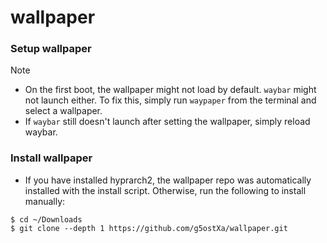 # wallpaper

### Setup wallpaper 
> [!NOTE]
> - On the first boot, the wallpaper might not load by default. `waybar` might not launch either. To fix this, simply run `waypaper` from the terminal and select a wallpaper.
> - If `waybar` still doesn't launch after setting the wallpaper, simply reload waybar.

### Install wallpaper
- If you have installed hyprarch2, the wallpaper repo was automatically installed with the install script. Otherwise, run the following to install manually:
```
$ cd ~/Downloads
$ git clone --depth 1 https://github.com/g5ostXa/wallpaper.git
```
